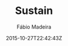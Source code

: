 ---
title: "Sustain"
github: https://github.com/biomadeira/sustain
demo: https://jekyller.github.io/sustain/
author: Fábio Madeira

ssg:
  - Jekyll
cms:
  - No Cms
date: 2015-10-27T22:42:43Z
github_branch: gh-pages
---